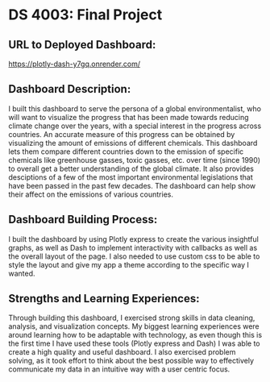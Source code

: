 # DS 4003: Final Project

## URL to Deployed Dashboard:
https://plotly-dash-y7gq.onrender.com/

## Dashboard Description:
I built this dashboard to serve the persona of a global environmentalist, who will want to visualize the progress that has been made towards reducing climate change over the years, with a special interest in the progress across countries. An accurate measure of this progress can be obtained by visualizing the amount of emissions of different chemicals. This dashboard lets them compare different countries down to the emission of specific chemicals like greenhouse gasses, toxic gasses, etc. over time (since 1990) to overall get a better understanding of the global climate. It also provides desciptions of a few of the most important environmental legislations that have been passed in the past few decades. The dashboard can help show their affect on the emissions of various countries.

## Dashboard Building Process:
I built the dashboard by using Plotly express to create the various insightful graphs, as well as Dash to implement interactivity with callbacks as well as the overall layout of the page. I also needed to use custom css to be able to style the layout and give my app a theme according to the specific way I wanted.

## Strengths and Learning Experiences:

Through building this dashboard, I exercised strong skills in data cleaning, analysis, and visualization concepts. My biggest learning experiences were around learning how to be
adaptable with technology, as even though this is the first time I have used these tools (Plotly express and Dash) I was able to create a high quality and useful dashboard. I also
exercised problem solving, as it took effort to think about the best possible way to effectively communicate my data in an intuitive way with a user centric focus.

